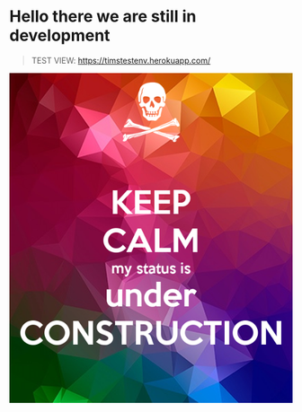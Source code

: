 # Hello there we are still in development

> TEST VIEW: https://timstestenv.herokuapp.com/

![KEEP CALM my status is under CONSTRUCTION](/static/img/kcuc.webp "KEEP CALM my status is under CONSTRUCTION")